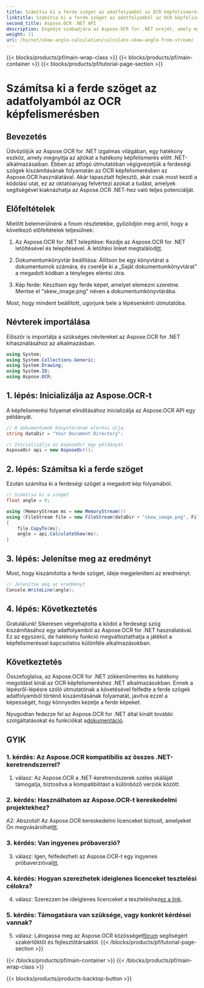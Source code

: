 ```yaml
---
title: Számítsa ki a ferde szöget az adatfolyamból az OCR képfelismerésben
linktitle: Számítsa ki a ferde szöget az adatfolyamból az OCR képfelismerésben
second_title: Aspose.OCR .NET API
description: Engedje szabadjára az Aspose.OCR for .NET erejét, amely egy robusztus megoldás a képfelismeréshez. Tanulja meg a ferde szögek egyszerű kiszámítását.
weight: 11
url: /hu/net/skew-angle-calculation/calculate-skew-angle-from-stream/
---
```


{{< blocks/products/pf/main-wrap-class >}}
{{< blocks/products/pf/main-container >}}
{{< blocks/products/pf/tutorial-page-section >}}

# Számítsa ki a ferde szöget az adatfolyamból az OCR képfelismerésben

## Bevezetés

Üdvözöljük az Aspose.OCR for .NET izgalmas világában, egy hatékony eszköz, amely megnyitja az ajtókat a hatékony képfelismerés előtt .NET-alkalmazásaiban. Ebben az átfogó útmutatóban végigvezetjük a ferdeségi szögek kiszámításának folyamatán az OCR képfelismerésben az Aspose.OCR használatával. Akár tapasztalt fejlesztő, akár csak most kezdi a kódolási utat, ez az oktatóanyag felvértezi azokat a tudást, amelyek segítségével kiaknázhatja az Aspose.OCR .NET-hez való teljes potenciálját.

## Előfeltételek

Mielőtt belemerülnénk a finom részletekbe, győződjön meg arról, hogy a következő előfeltételek teljesülnek:

1.  Az Aspose.OCR for .NET telepítése: Kezdje az Aspose.OCR for .NET letöltésével és telepítésével. A letöltési linket megtalálod[itt](https://releases.aspose.com/ocr/net/).

2. Dokumentumkönyvtár beállítása: Állítson be egy könyvtárat a dokumentumok számára, és cserélje ki a „Saját dokumentumkönyvtárat” a megadott kódban a tényleges elérési útra.

3. Kép ferde: Készítsen egy ferde képet, amelyet elemezni szeretne. Mentse el "skew_image.png" néven a dokumentumkönyvtárába.

Most, hogy mindent beállított, ugorjunk bele a lépésenkénti útmutatóba.

## Névterek importálása

Először is importálja a szükséges névtereket az Aspose.OCR for .NET kihasználásához az alkalmazásban.

```csharp
using System;
using System.Collections.Generic;
using System.Drawing;
using System.IO;
using Aspose.OCR;
```

## 1. lépés: Inicializálja az Aspose.OCR-t

A képfelismerési folyamat elindításához inicializálja az Aspose.OCR API egy példányát.

```csharp
// A dokumentumok könyvtárának elérési útja.
string dataDir = "Your Document Directory";

// Inicializálja az AsposeOcr egy példányát
AsposeOcr api = new AsposeOcr();
```

## 2. lépés: Számítsa ki a ferde szöget

Ezután számítsa ki a ferdeségi szöget a megadott kép folyamából.

```csharp
// Számítsa ki a szöget
float angle = 0;

using (MemoryStream ms = new MemoryStream())
using (FileStream file = new FileStream(dataDir + "skew_image.png", FileMode.Open, FileAccess.Read))
{
    file.CopyTo(ms);
    angle = api.CalculateSkew(ms);
}
```

## 3. lépés: Jelenítse meg az eredményt

Most, hogy kiszámította a ferde szöget, ideje megjeleníteni az eredményt.

```csharp
// Jelenítse meg az eredményt
Console.WriteLine(angle);
```

## 4. lépés: Következtetés

Gratulálunk! Sikeresen végrehajtotta a kódot a ferdeségi szög kiszámításához egy adatfolyamból az Aspose.OCR for .NET használatával. Ez az egyszerű, de hatékony funkció megváltoztathatja a játékot a képfelismeréssel kapcsolatos különféle alkalmazásokban.

## Következtetés

Összefoglalva, az Aspose.OCR for .NET zökkenőmentes és hatékony megoldást kínál az OCR képfelismeréshez .NET alkalmazásokban. Ennek a lépésről-lépésre szóló útmutatónak a követésével felfedte a ferde szögek adatfolyamból történő kiszámításának folyamatát, javítva ezzel a képességét, hogy könnyedén kezelje a ferde képeket.

 Nyugodtan fedezze fel az Aspose.OCR for .NET által kínált további szolgáltatásokat és funkciókat a[dokumentáció](https://reference.aspose.com/ocr/net/).

## GYIK

### 1. kérdés: Az Aspose.OCR kompatibilis az összes .NET-keretrendszerrel?

1. válasz: Az Aspose.OCR a .NET-keretrendszerek széles skáláját támogatja, biztosítva a kompatibilitást a különböző verziók között.

### 2. kérdés: Használhatom az Aspose.OCR-t kereskedelmi projektekhez?

 A2: Abszolút! Az Aspose.OCR kereskedelmi licenceket biztosít, amelyeket Ön megvásárolhat[itt](https://purchase.aspose.com/buy).

### 3. kérdés: Van ingyenes próbaverzió?

 3. válasz: Igen, felfedezheti az Aspose.OCR-t egy ingyenes próbaverzióval[itt](https://releases.aspose.com/).

### 4. kérdés: Hogyan szerezhetek ideiglenes licenceket tesztelési célokra?

 4. válasz: Szerezzen be ideiglenes licenceket a teszteléshez[ez a link](https://purchase.aspose.com/temporary-license/).

### 5. kérdés: Támogatásra van szüksége, vagy konkrét kérdései vannak?

 5. válasz: Látogassa meg az Aspose.OCR közösséget[fórum](https://forum.aspose.com/c/ocr/16) segítségért szakértőktől és fejlesztőtársaktól.
{{< /blocks/products/pf/tutorial-page-section >}}

{{< /blocks/products/pf/main-container >}}
{{< /blocks/products/pf/main-wrap-class >}}

{{< blocks/products/products-backtop-button >}}
